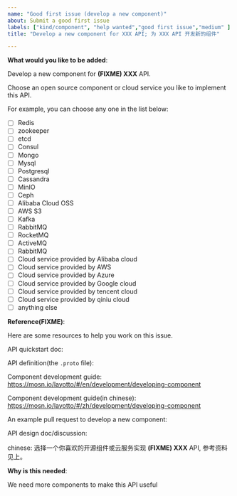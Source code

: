 ```yaml
---
name: "Good first issue (develop a new component)"
about: Submit a good first issue
labels: ["kind/component", "help wanted","good first issue","medium" ]
title: "Develop a new component for XXX API; 为 XXX API 开发新的组件"

---
```

<!-- Please only use this template for submitting good first issues -->

**What would you like to be added**:

Develop a new component for **(FIXME) XXX** API.

Choose an open source component or cloud service you like to implement this API. 

For example, you can choose any one in the list below:

- [ ] Redis
- [ ] zookeeper
- [ ] etcd
- [ ] Consul
- [ ] Mongo 
- [ ] Mysql 
- [ ] Postgresql 
- [ ] Cassandra
- [ ] MinIO 
- [ ] Ceph
- [ ] Alibaba Cloud OSS
- [ ] AWS S3
- [ ] Kafka
- [ ] RabbitMQ
- [ ] RocketMQ
- [ ] ActiveMQ
- [ ] RabbitMQ
- [ ] Cloud service provided by Alibaba cloud
- [ ] Cloud service provided by AWS
- [ ] Cloud service provided by Azure
- [ ] Cloud service provided by Google cloud
- [ ] Cloud service provided by tencent cloud
- [ ] Cloud service provided by qiniu cloud
- [ ] anything else

**Reference(FIXME)**:

Here are some resources to help you work on this issue.

API quickstart doc: 

API definition(the `.proto` file):

Component development guide: https://mosn.io/layotto/#/en/development/developing-component

Component development guide(in chinese): https://mosn.io/layotto/#/zh/development/developing-component

An example pull request to develop a new component: 

API design doc/discussion:

chinese:
选择一个你喜欢的开源组件或云服务实现 **(FIXME) XXX** API, 
参考资料见上。


**Why is this needed**:

We need more components to make this API useful
